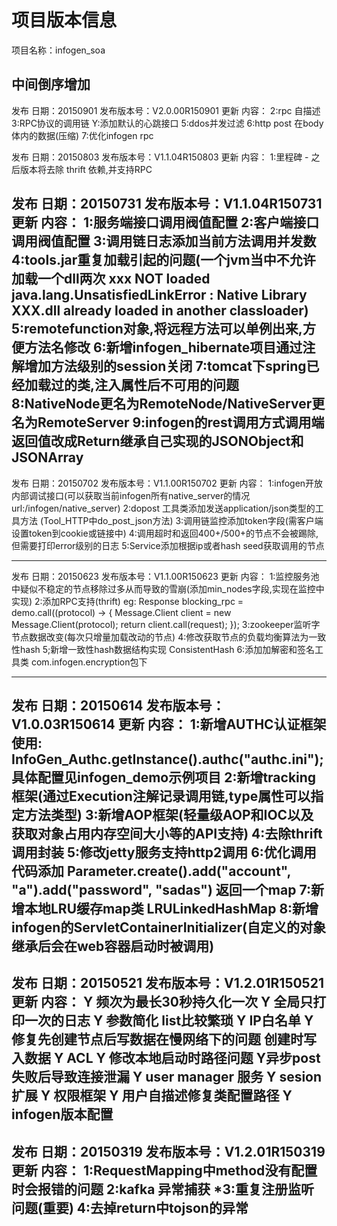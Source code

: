 # 项目版本信息
项目名称：infogen_soa

中间倒序增加
--------------------------------------------------------
发布  日期：20150901
发布版本号：V2.0.00R150901
更新  内容：
2:rpc 自描述
3:RPC协议的调用链
Y:添加默认的心跳接口
5:ddos并发过滤
6:http post 在body体内的数据(压缩)
7:优化infogen rpc

发布  日期：20150803
发布版本号：V1.1.04R150803
更新  内容：
1:里程碑 - 之后版本将去除 thrift 依赖,并支持RPC

发布  日期：20150731
发布版本号：V1.1.04R150731
更新  内容：
1:服务端接口调用阀值配置
2:客户端接口调用阀值配置
3:调用链日志添加当前方法调用并发数
4:tools.jar重复加载引起的问题(一个jvm当中不允许加载一个dll两次 xxx NOT loaded java.lang.UnsatisfiedLinkError : Native Library XXX.dll already loaded in another classloader)
5:remotefunction对象,将远程方法可以单例出来,方便方法名修改
6:新增infogen_hibernate项目通过注解增加方法级别的session关闭
7:tomcat下spring已经加载过的类,注入属性后不可用的问题
8:NativeNode更名为RemoteNode/NativeServer更名为RemoteServer
9:infogen的rest调用方式调用端返回值改成Return继承自己实现的JSONObject和JSONArray
--------------------------------------------------------
发布  日期：20150702
发布版本号：V1.1.00R150702
更新  内容：
1:infogen开放内部调试接口(可以获取当前infogen所有native_server的情况  url:/infogen/native_server)
2:dopost 工具类添加发送application/json类型的工具方法 (Tool_HTTP中do_post_json方法)
3:调用链监控添加token字段(需客户端设置token到cookie或链接中)
4:调用超时和返回400+/500+的节点不会被踢除,但需要打印error级别的日志
5:Service添加根据ip或者hash seed获取调用的节点

--------------------------------------------------------
发布  日期：20150623
发布版本号：V1.1.00R150623
更新  内容：
1:监控服务池中疑似不稳定的节点移除过多从而导致的雪崩(添加min_nodes字段,实现在监控中实现)
2:添加RPC支持(thrift) 
eg:
Response blocking_rpc = demo.call((protocol) -> {
					Message.Client client = new Message.Client(protocol);
					return client.call(request);
				});
3:zookeeper监听字节点数据改变(每次只增量加载改动的节点)
4:修改获取节点的负载均衡算法为一致性hash
5;新增一致性hash数据结构实现  ConsistentHash
6:添加加解密和签名工具类 com.infogen.encryption包下

--------------------------------------------------------
发布  日期：20150614
发布版本号：V1.0.03R150614
更新  内容：
1:新增AUTHC认证框架使用: InfoGen_Authc.getInstance().authc("authc.ini"); 具体配置见infogen_demo示例项目
2:新增tracking框架(通过Execution注解记录调用链,type属性可以指定方法类型)
3:新增AOP框架(轻量级AOP和IOC以及获取对象占用内存空间大小等的API支持)
4:去除thrift调用封装
5:修改jetty服务支持http2调用
6:优化调用代码添加 Parameter.create().add("account", "a").add("password", "sadas") 返回一个map
7:新增本地LRU缓存map类  LRULinkedHashMap
8:新增infogen的ServletContainerInitializer(自定义的对象继承后会在web容器启动时被调用)
--------------------------------------------------------
发布  日期：20150521
发布版本号：V1.2.01R150521
更新  内容：
Y  频次为最长30秒持久化一次
Y  全局只打印一次的日志
Y  参数简化  list<KV>比较繁琐
Y  IP白名单
Y  修复先创建节点后写数据在慢网络下的问题 创建时写入数据
Y  ACL
Y  修改本地启动时路径问题
Y异步post失败后导致连接泄漏
Y user manager 服务
Y sesion扩展
Y 权限框架
Y 用户自描述修复类配置路径
Y infogen版本配置
--------------------------------------------------------
发布  日期：20150319
发布版本号：V1.2.01R150319
更新  内容：
1:RequestMapping中method没有配置时会报错的问题
2:kafka 异常捕获
*3:重复注册监听问题(重要)
4:去掉return中tojson的异常
--------------------------------------------------------